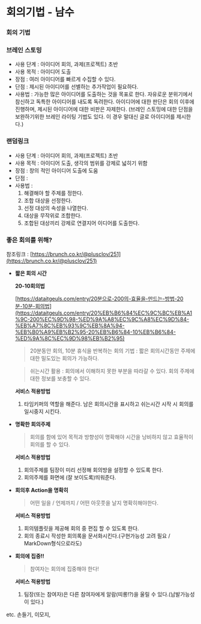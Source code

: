 # 회의기법 - 남수

### 회의 기법

### 브레인 스토밍

- 사용 단계 : 아이디어 회의, 과제(프로젝트) 초반
- 사용 목적 : 아이디어 도출
- 장점 : 여러 아이디어를 빠르게 수집할 수 있다.
- 단점 : 제시된 아이디어를 선별하는 추가작업이 필요하다.
- 사용법 :
가능한 많은 아이디어를 도출하는 것을 목표로 한다. 자유로운 분위기에서 참신하고 독특한 아이디어를 내도록 독려한다. 아이디어에 대한 판단은 회의 이후에 진행하며, 제시된 아이디어에 대한 비판은 자제한다.
(브레인 스토밍에 대한 단점을 보완하기위한 브레인 라이팅 기법도 있다. 이 경우 말대신 글로 아이디어를 제시한다.)

### 랜덤링크

- 사용 단계 : 아이디어 회의, 과제(프로젝트) 초반
- 사용 목적 : 아이디어 도출, 생각의 범위를 강제로 넓히기 위함
- 장점 : 창의 적인 아이디어 도출에 도움
- 단점 :
- 사용법 :
    1. 해결해야 할 주제를 정한다.
    2. 조합 대상을 선정한다.
    3. 선정 대상의 속성을 나열한다.
    4. 대상을 무작위로 조합한다.
    5. 조합된 대상끼리 강제로 연결지어 이디어를 도출한다.

### 좋은 회의를 위해?

참조링크 : [https://brunch.co.kr/@plusclov/251](https://brunch.co.kr/@plusclov/251)

- **짧은 회의 시간**
    
    **20-10회의법**
    
    [https://dataitgeuls.com/entry/20분으로-200의-효율을-만드는-방법-20분-10분-회의법](https://dataitgeuls.com/entry/20%EB%B6%84%EC%9C%BC%EB%A1%9C-200%EC%9D%98-%ED%9A%A8%EC%9C%A8%EC%9D%84-%EB%A7%8C%EB%93%9C%EB%8A%94-%EB%B0%A9%EB%B2%95-20%EB%B6%84-10%EB%B6%84-%ED%9A%8C%EC%9D%98%EB%B2%95)
    
    > 20분동안 회의, 10분 휴식을 반복하는 회의 기법 : 짧은 회의시간동안 주제에 대한 밀도있는 회의가 가능하다.
    > 
    
    > 쉬는시간 활용 : 회의에서 이해하지 못한 부분을 따라갈 수 있다. 회의 주제에 대한 정보를 보충할 수 있다.
    > 
    
    **서비스 적용방법**
    
    1. 타임키퍼의 역할을 해준다. 남은 회의시간을 표시하고 쉬는시간 시작 시 회의를 일시중지 시킨다.
- **명확한 회의주제**
    
    > 회의를 함에 있어 목적과 방향성이 명확해야 시간을 낭비하지 않고 효율적이 회의를 할 수 있다.
    > 
    
    **서비스 적용방법**
    
    1. 회의주제를 팀장이 미리 선정해 회의방을 설정할 수 있도록 한다.
    2. 회의주제를 화면에 (잘 보이도록)띄워준다.
- **회의후 Action을 명확히**
    
    > 어떤 일을 / 언제까지 / 어떤 아웃풋을 날지 명확히해야한다.
    > 
    
    **서비스 적용방법**
    
    1. 회의템플릿을 제공해 회의 중 편집 할 수 있도록 한다.
    2. 회의 종료시 작성한 회의록을 문서화시킨다.(구현가능성 고려 필요 / MarkDown형식으로라도)
- **회의에 집중!!**
    
    > 참여자는 회의에 집중해야 한다!
    > 
    
    **서비스 적용방법**
    
    1. 팀장(또는 참여자)은 다른 참여자에게 알람(띠롱!?)을 울릴 수 있다.(남발가능성이 있다.)
    

etc. 손들기, 이모지,